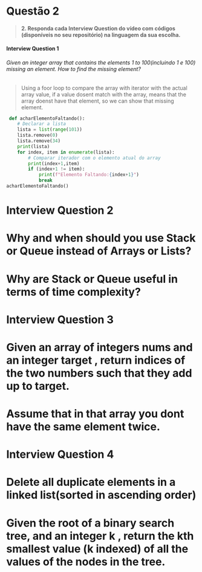 # Questão 2
> #### 2. Responda cada Interview Question do vídeo com códigos (disponíveis no seu repositório) na linguagem da sua escolha.

#### Interview Question 1
###### Given an integer array that contains the elements 1 to 100(incluindo 1 e 100) missing an element. How to find the missing element?

> Using a foor loop to compare the array with iterator with the actual array value, if a value dosent match with the array, means that the array doenst have that element, so we can show that missing element.

```python
 def acharElementoFaltando():
    # Declarar a lista
    lista = list(range(101))
    lista.remove(0)
    lista.remove(34)
    print(lista)
    for index, item in enumerate(lista):
        # Comparar iterador com o elemento atual do array
        print(index+1,item)
        if (index+1 != item):
            print(f"Elemento Faltando:{index+1}")
            break
acharElementoFaltando()
```

# Interview Question 2
# Why and when should you use Stack or Queue instead of Arrays or Lists?
# Why are Stack or Queue useful in terms of time complexity?


# Interview Question 3
# Given an array of integers nums and an integer target , return indices of the two numbers such that they add up to target.
# Assume that in that array you dont have the same element twice.


# Interview Question 4
# Delete all duplicate elements in a linked list(sorted in ascending order)

# Given the root of a binary search tree, and an integer k , return the kth smallest value (k indexed) of all the values of the nodes in the tree.